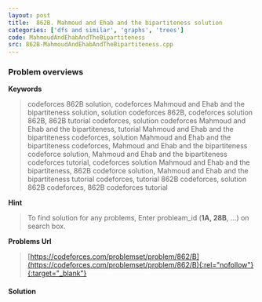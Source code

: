 ```yaml
---
layout: post
title:  862B. Mahmoud and Ehab and the bipartiteness solution
categories: ['dfs and similar', 'graphs', 'trees']
code: MahmoudAndEhabAndTheBipartiteness
src: 862B-MahmoudAndEhabAndTheBipartiteness.cpp
---
```

### **Problem overviews**

**Keywords**
> codeforces 862B solution, codeforces Mahmoud and Ehab and the bipartiteness solution, solution codeforces 862B, codeforces solution 862B, 862B tutorial codeforces, solution codeforces Mahmoud and Ehab and the bipartiteness, tutorial Mahmoud and Ehab and the bipartiteness codeforces, solution Mahmoud and Ehab and the bipartiteness codeforces, Mahmoud and Ehab and the bipartiteness codeforce solution, Mahmoud and Ehab and the bipartiteness codeforces tutorial, codeforces solution Mahmoud and Ehab and the bipartiteness, 862B codeforce solution, Mahmoud and Ehab and the bipartiteness tutorial codeforces, tutorial 862B codeforces, solution 862B codeforces, 862B codeforces tutorial

**Hint**
> To find solution for any problems, Enter probleam_id (**1A, 28B**, ...) on search box. 

**Problems Url**
> [https://codeforces.com/problemset/problem/862/B](https://codeforces.com/problemset/problem/862/B){:rel="nofollow"}{:target="_blank"}

#### **Solution**



